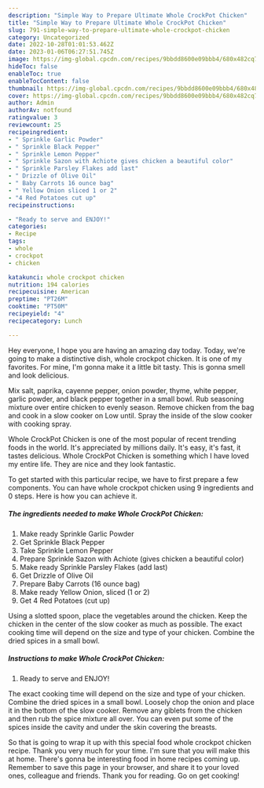 ```yaml
---
description: "Simple Way to Prepare Ultimate Whole CrockPot Chicken"
title: "Simple Way to Prepare Ultimate Whole CrockPot Chicken"
slug: 791-simple-way-to-prepare-ultimate-whole-crockpot-chicken
category: Uncategorized
date: 2022-10-28T01:01:53.462Z
date: 2023-01-06T06:27:51.745Z
image: https://img-global.cpcdn.com/recipes/9bbdd8600e09bbb4/680x482cq70/whole-crockpot-chicken-recipe-main-photo.jpg
hideToc: false
enableToc: true
enableTocContent: false
thumbnail: https://img-global.cpcdn.com/recipes/9bbdd8600e09bbb4/680x482cq70/whole-crockpot-chicken-recipe-main-photo.jpg
cover: https://img-global.cpcdn.com/recipes/9bbdd8600e09bbb4/680x482cq70/whole-crockpot-chicken-recipe-main-photo.jpg
author: Admin
authorAv: notfound
ratingvalue: 3
reviewcount: 25
recipeingredient:
- " Sprinkle Garlic Powder"
- " Sprinkle Black Pepper"
- " Sprinkle Lemon Pepper"
- " Sprinkle Sazon with Achiote gives chicken a beautiful color"
- " Sprinkle Parsley Flakes add last"
- " Drizzle of Olive Oil"
- " Baby Carrots 16 ounce bag"
- " Yellow Onion sliced 1 or 2"
- "4 Red Potatoes cut up"
recipeinstructions:

- "Ready to serve and ENJOY!"
categories:
- Recipe
tags:
- whole
- crockpot
- chicken

katakunci: whole crockpot chicken 
nutrition: 194 calories
recipecuisine: American
preptime: "PT26M"
cooktime: "PT50M"
recipeyield: "4"
recipecategory: Lunch

---
```



Hey everyone, I hope you are having an amazing day today. Today, we're going to make a distinctive dish, whole crockpot chicken. It is one of my favorites. For mine, I'm gonna make it a little bit tasty. This is gonna smell and look delicious.

Mix salt, paprika, cayenne pepper, onion powder, thyme, white pepper, garlic powder, and black pepper together in a small bowl. Rub seasoning mixture over entire chicken to evenly season. Remove chicken from the bag and cook in a slow cooker on Low until. Spray the inside of the slow cooker with cooking spray.

Whole CrockPot Chicken is one of the most popular of recent trending foods in the world. It's appreciated by millions daily. It's easy, it's fast, it tastes delicious. Whole CrockPot Chicken is something which I have loved my entire life. They are nice and they look fantastic.


To get started with this particular recipe, we have to first prepare a few components. You can have whole crockpot chicken using 9 ingredients and 0 steps. Here is how you can achieve it.

<!--inarticleads1-->

##### The ingredients needed to make Whole CrockPot Chicken:

1. Make ready  Sprinkle Garlic Powder
1. Get  Sprinkle Black Pepper
1. Take  Sprinkle Lemon Pepper
1. Prepare  Sprinkle Sazon with Achiote (gives chicken a beautiful color)
1. Make ready  Sprinkle Parsley Flakes (add last)
1. Get  Drizzle of Olive Oil
1. Prepare  Baby Carrots (16 ounce bag)
1. Make ready  Yellow Onion, sliced (1 or 2)
1. Get 4 Red Potatoes (cut up)


Using a slotted spoon, place the vegetables around the chicken. Keep the chicken in the center of the slow cooker as much as possible. The exact cooking time will depend on the size and type of your chicken. Combine the dried spices in a small bowl. 

<!--inarticleads2-->

##### Instructions to make Whole CrockPot Chicken:


1. Ready to serve and ENJOY!

The exact cooking time will depend on the size and type of your chicken. Combine the dried spices in a small bowl. Loosely chop the onion and place it in the bottom of the slow cooker. Remove any giblets from the chicken and then rub the spice mixture all over. You can even put some of the spices inside the cavity and under the skin covering the breasts. 

So that is going to wrap it up with this special food whole crockpot chicken recipe. Thank you very much for your time. I'm sure that you will make this at home. There's gonna be interesting food in home recipes coming up. Remember to save this page in your browser, and share it to your loved ones, colleague and friends. Thank you for reading. Go on get cooking!

